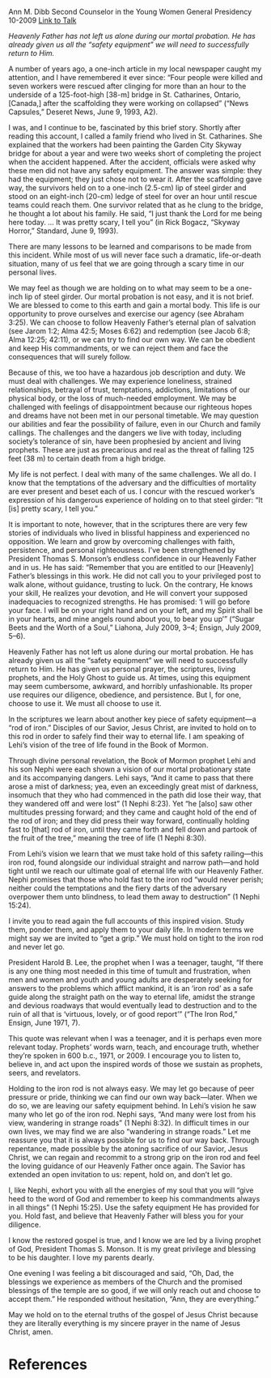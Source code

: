 Ann M. Dibb
Second Counselor in the Young Women General Presidency
10-2009
[Link to Talk](https://www.churchofjesuschrist.org/study/general-conference/2009/10/hold-on?lang=eng)

_Heavenly Father has not left us alone during our mortal probation. He has already given us all the “safety equipment” we will need to successfully return to Him._

A number of years ago, a one-inch article in my local newspaper caught my attention, and I have remembered it ever since: “Four people were killed and seven workers were rescued after clinging for more than an hour to the underside of a 125-foot-high [38-m] bridge in St. Catharines, Ontario, [Canada,] after the scaffolding they were working on collapsed” (“News Capsules,” Deseret News, June 9, 1993, A2).

I was, and I continue to be, fascinated by this brief story. Shortly after reading this account, I called a family friend who lived in St. Catharines. She explained that the workers had been painting the Garden City Skyway bridge for about a year and were two weeks short of completing the project when the accident happened. After the accident, officials were asked why these men did not have any safety equipment. The answer was simple: they had the equipment; they just chose not to wear it. After the scaffolding gave way, the survivors held on to a one-inch (2.5-cm) lip of steel girder and stood on an eight-inch (20-cm) ledge of steel for over an hour until rescue teams could reach them. One survivor related that as he clung to the bridge, he thought a lot about his family. He said, “I just thank the Lord for me being here today. … It was pretty scary, I tell you” (in Rick Bogacz, “Skyway Horror,” Standard, June 9, 1993).

There are many lessons to be learned and comparisons to be made from this incident. While most of us will never face such a dramatic, life-or-death situation, many of us feel that we are going through a scary time in our personal lives.

We may feel as though we are holding on to what may seem to be a one-inch lip of steel girder. Our mortal probation is not easy, and it is not brief. We are blessed to come to this earth and gain a mortal body. This life is our opportunity to prove ourselves and exercise our agency (see Abraham 3:25). We can choose to follow Heavenly Father’s eternal plan of salvation (see Jarom 1:2; Alma 42:5; Moses 6:62) and redemption (see Jacob 6:8; Alma 12:25; 42:11), or we can try to find our own way. We can be obedient and keep His commandments, or we can reject them and face the consequences that will surely follow.

Because of this, we too have a hazardous job description and duty. We must deal with challenges. We may experience loneliness, strained relationships, betrayal of trust, temptations, addictions, limitations of our physical body, or the loss of much-needed employment. We may be challenged with feelings of disappointment because our righteous hopes and dreams have not been met in our personal timetable. We may question our abilities and fear the possibility of failure, even in our Church and family callings. The challenges and the dangers we live with today, including society’s tolerance of sin, have been prophesied by ancient and living prophets. These are just as precarious and real as the threat of falling 125 feet (38 m) to certain death from a high bridge.

My life is not perfect. I deal with many of the same challenges. We all do. I know that the temptations of the adversary and the difficulties of mortality are ever present and beset each of us. I concur with the rescued worker’s expression of his dangerous experience of holding on to that steel girder: “It [is] pretty scary, I tell you.”

It is important to note, however, that in the scriptures there are very few stories of individuals who lived in blissful happiness and experienced no opposition. We learn and grow by overcoming challenges with faith, persistence, and personal righteousness. I’ve been strengthened by President Thomas S. Monson’s endless confidence in our Heavenly Father and in us. He has said: “Remember that you are entitled to our [Heavenly] Father’s blessings in this work. He did not call you to your privileged post to walk alone, without guidance, trusting to luck. On the contrary, He knows your skill, He realizes your devotion, and He will convert your supposed inadequacies to recognized strengths. He has promised: ‘I will go before your face. I will be on your right hand and on your left, and my Spirit shall be in your hearts, and mine angels round about you, to bear you up’” (“Sugar Beets and the Worth of a Soul,” Liahona, July 2009, 3–4; Ensign, July 2009, 5–6).

Heavenly Father has not left us alone during our mortal probation. He has already given us all the “safety equipment” we will need to successfully return to Him. He has given us personal prayer, the scriptures, living prophets, and the Holy Ghost to guide us. At times, using this equipment may seem cumbersome, awkward, and horribly unfashionable. Its proper use requires our diligence, obedience, and persistence. But I, for one, choose to use it. We must all choose to use it.

In the scriptures we learn about another key piece of safety equipment—a “rod of iron.” Disciples of our Savior, Jesus Christ, are invited to hold on to this rod in order to safely find their way to eternal life. I am speaking of Lehi’s vision of the tree of life found in the Book of Mormon.

Through divine personal revelation, the Book of Mormon prophet Lehi and his son Nephi were each shown a vision of our mortal probationary state and its accompanying dangers. Lehi says, “And it came to pass that there arose a mist of darkness; yea, even an exceedingly great mist of darkness, insomuch that they who had commenced in the path did lose their way, that they wandered off and were lost” (1 Nephi 8:23). Yet “he [also] saw other multitudes pressing forward; and they came and caught hold of the end of the rod of iron; and they did press their way forward, continually holding fast to [that] rod of iron, until they came forth and fell down and partook of the fruit of the tree,” meaning the tree of life (1 Nephi 8:30).

From Lehi’s vision we learn that we must take hold of this safety railing—this iron rod, found alongside our individual straight and narrow path—and hold tight until we reach our ultimate goal of eternal life with our Heavenly Father. Nephi promises that those who hold fast to the iron rod “would never perish; neither could the temptations and the fiery darts of the adversary overpower them unto blindness, to lead them away to destruction” (1 Nephi 15:24).

I invite you to read again the full accounts of this inspired vision. Study them, ponder them, and apply them to your daily life. In modern terms we might say we are invited to “get a grip.” We must hold on tight to the iron rod and never let go.

President Harold B. Lee, the prophet when I was a teenager, taught, “If there is any one thing most needed in this time of tumult and frustration, when men and women and youth and young adults are desperately seeking for answers to the problems which afflict mankind, it is an ‘iron rod’ as a safe guide along the straight path on the way to eternal life, amidst the strange and devious roadways that would eventually lead to destruction and to the ruin of all that is ‘virtuous, lovely, or of good report’” (“The Iron Rod,” Ensign, June 1971, 7).

This quote was relevant when I was a teenager, and it is perhaps even more relevant today. Prophets’ words warn, teach, and encourage truth, whether they’re spoken in 600 b.c., 1971, or 2009. I encourage you to listen to, believe in, and act upon the inspired words of those we sustain as prophets, seers, and revelators.

Holding to the iron rod is not always easy. We may let go because of peer pressure or pride, thinking we can find our own way back—later. When we do so, we are leaving our safety equipment behind. In Lehi’s vision he saw many who let go of the iron rod. Nephi says, “And many were lost from his view, wandering in strange roads” (1 Nephi 8:32). In difficult times in our own lives, we may find we are also “wandering in strange roads.” Let me reassure you that it is always possible for us to find our way back. Through repentance, made possible by the atoning sacrifice of our Savior, Jesus Christ, we can regain and recommit to a strong grip on the iron rod and feel the loving guidance of our Heavenly Father once again. The Savior has extended an open invitation to us: repent, hold on, and don’t let go.

I, like Nephi, exhort you with all the energies of my soul that you will “give heed to the word of God and remember to keep his commandments always in all things” (1 Nephi 15:25). Use the safety equipment He has provided for you. Hold fast, and believe that Heavenly Father will bless you for your diligence.

I know the restored gospel is true, and I know we are led by a living prophet of God, President Thomas S. Monson. It is my great privilege and blessing to be his daughter. I love my parents dearly.

One evening I was feeling a bit discouraged and said, “Oh, Dad, the blessings we experience as members of the Church and the promised blessings of the temple are so good, if we will only reach out and choose to accept them.” He responded without hesitation, “Ann, they are everything.”

May we hold on to the eternal truths of the gospel of Jesus Christ because they are literally everything is my sincere prayer in the name of Jesus Christ, amen.

# References
